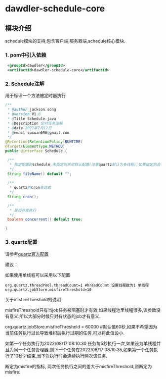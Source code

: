 # dawdler-schedule-core

## 模块介绍

schedule模块的支持,包含客户端,服务器端,schedule核心模块.

### 1. pom中引入依赖

```xml
 <groupId>dawdler</groupId>
 <artifactId>dawdler-schedule-core</artifactId>
```

### 2. Schedule注解

用于标识一个方法被定时器执行

```java
/**
 * @author jackson.song
 * @version V1.0
 * @Title Schedule.java
 * @Description 定时任务注解
 * @date 2022年7月12日
 * @email suxuan696@gmail.com
 */
@Retention(RetentionPolicy.RUNTIME)
@Target(ElementType.METHOD)
public @interface Schedule {

 /**
  * 指定配置的schedule,未指定则采用默认配置(注意quartz默认为多线程),如果指定则会在classpath下寻找对应的properties文件,如 设为single则会采用single.properties文件中的配置.
  */
 String fileName() default "";
 
 /**
  * quartz的cron表达式
  */
 String cron();

 /**
  * 是否并发执行
  */
 boolean concurrent() default true;

}

```

### 3. quartz配置

请参考[quartz官方配置](http://www.quartz-scheduler.org/documentation/quartz-2.3.0/configuration/)

建议：

如果使用单线程可以采用以下配置

```properties
org.quartz.threadPool.threadCount=1 #hreadCount 设置线程数为1 单线程
org.quartz.jobStore.misfireThreshold=10
```

关于misfireThreshold的说明

misfireThreshold只有当job任务被阻塞时才有效,如果线程池里线程很多,该参数没有意义.所以大部分时候只对有状态的job才有意义.

org.quartz.jobStore.misfireThreshold = 60000 #默认值60秒,如果不希望因为当前任务执行过长导致堆积后执行过期的任务,可以将此值设小.

如第一个任务执行为2022/08/17 08:10:30 任务每5秒执行一次,如果设为单线程并且为同一个任务管理器,则下一个任务在2022/08/17 08:10:35,如果第一个任务执行了10秒才结束,当下次执行时会连续执行两次该任务.

断定为misfire的指标, 两次任务执行之间的差大于misfireThreshold,则断定为misfire.
